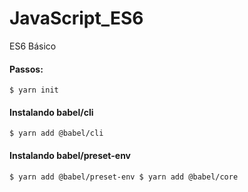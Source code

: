 # JavaScript_ES6
ES6 Básico

#### Passos:
``$ yarn init``

#### Instalando babel/cli
``$ yarn add @babel/cli``

#### Instalando babel/preset-env
``$ yarn add @babel/preset-env
$ yarn add @babel/core``



